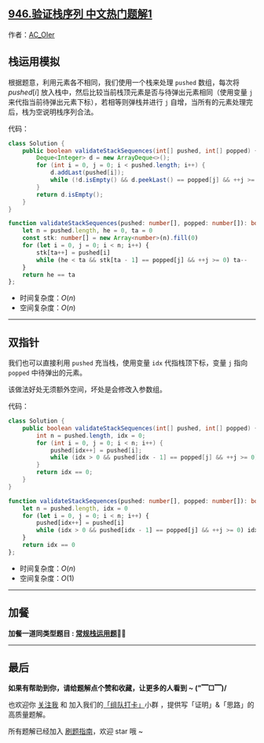 ## [946.验证栈序列 中文热门题解1](https://leetcode.cn/problems/validate-stack-sequences/solutions/100000/by-ac_oier-84qd)

作者：[AC_OIer](https://leetcode.cn/u/AC_OIer)
## 栈运用模拟

根据题意，利用元素各不相同，我们使用一个栈来处理 `pushed` 数组，每次将 $pushed[i]$ 放入栈中，然后比较当前栈顶元素是否与待弹出元素相同（使用变量 `j` 来代指当前待弹出元素下标），若相等则弹栈并进行 `j` 自增，当所有的元素处理完后，栈为空说明栈序列合法。

代码：
```Java []
class Solution {
    public boolean validateStackSequences(int[] pushed, int[] popped) {
        Deque<Integer> d = new ArrayDeque<>();
        for (int i = 0, j = 0; i < pushed.length; i++) {
            d.addLast(pushed[i]);
            while (!d.isEmpty() && d.peekLast() == popped[j] && ++j >= 0) d.pollLast(); 
        }
        return d.isEmpty();
    }
}
```
```Typescript []
function validateStackSequences(pushed: number[], popped: number[]): boolean {
    let n = pushed.length, he = 0, ta = 0
    const stk: number[] = new Array<number>(n).fill(0)
    for (let i = 0, j = 0; i < n; i++) {
        stk[ta++] = pushed[i]
        while (he < ta && stk[ta - 1] == popped[j] && ++j >= 0) ta--
    }
    return he == ta
};
```
* 时间复杂度：$O(n)$
* 空间复杂度：$O(n)$

---

## 双指针

我们也可以直接利用 `pushed` 充当栈，使用变量 `idx` 代指栈顶下标，变量 `j` 指向 `popped` 中待弹出的元素。

该做法好处无须额外空间，坏处是会修改入参数组。

代码：
```Java []
class Solution {
    public boolean validateStackSequences(int[] pushed, int[] popped) {
        int n = pushed.length, idx = 0;
        for (int i = 0, j = 0; i < n; i++) {
            pushed[idx++] = pushed[i];
            while (idx > 0 && pushed[idx - 1] == popped[j] && ++j >= 0) idx--;
        }
        return idx == 0;
    }
}
```
```TypeScript []
function validateStackSequences(pushed: number[], popped: number[]): boolean {
    let n = pushed.length, idx = 0
    for (let i = 0, j = 0; i < n; i++) {
        pushed[idx++] = pushed[i]
        while (idx > 0 && pushed[idx - 1] == popped[j] && ++j >= 0) idx--
    }
    return idx == 0
};
```
* 时间复杂度：$O(n)$
* 空间复杂度：$O(1)$

---

## 加餐

**加餐一道同类型题目 : [常规栈运用题](https://mp.weixin.qq.com/s?__biz=MzU4NDE3MTEyMA==&mid=2247493276&idx=1&sn=b4b1ff8e6b1794f4f2e4327399755b0c)🎉🎉**

---

## 最后

**如果有帮助到你，请给题解点个赞和收藏，让更多的人看到 ~ ("▔□▔)/**

也欢迎你 [关注我](https://oscimg.oschina.net/oscnet/up-19688dc1af05cf8bdea43b2a863038ab9e5.png) 和 加入我们的[「组队打卡」](https://leetcode-cn.com/u/ac_oier/)小群 ，提供写「证明」&「思路」的高质量题解。

所有题解已经加入 [刷题指南](https://github.com/SharingSource/LogicStack-LeetCode/wiki)，欢迎 star 哦 ~